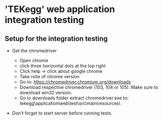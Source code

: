 # 'TEKegg' web application integration testing

## Setup for the integration testing

- Get the chromedriver

  - Open chrome
  - click three horizontal dots at the top right
  - Click help -> click about google chrome
  - Take note of chrome version
  - Go to: https://chromedriver.chromium.org/downloads
  - Download respective chromedriver (103, 104 or 105). Make sure to download win32 version.
  - Go to downloads folder extract chromedriver.exe to: tekegg\application\web\test\src\main\resources\

- Don't forget to start server before running tests.
